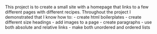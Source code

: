 This project is to create a small site with a homepage that links to a few different pages with different recipes. 
Throughout the project I demonstrated that I know how to: 
    - create html boilerplates
    - create different size headings
    - add images to a page
    - create paragraphs
    - use both absolute and relative links
    - make both unordered and ordered lists